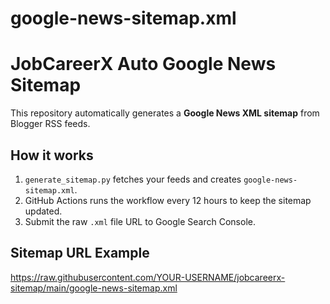 # google-news-sitemap.xml
# JobCareerX Auto Google News Sitemap

This repository automatically generates a **Google News XML sitemap** from Blogger RSS feeds.

## How it works
1. `generate_sitemap.py` fetches your feeds and creates `google-news-sitemap.xml`.
2. GitHub Actions runs the workflow every 12 hours to keep the sitemap updated.
3. Submit the raw `.xml` file URL to Google Search Console.

## Sitemap URL Example
https://raw.githubusercontent.com/YOUR-USERNAME/jobcareerx-sitemap/main/google-news-sitemap.xml
